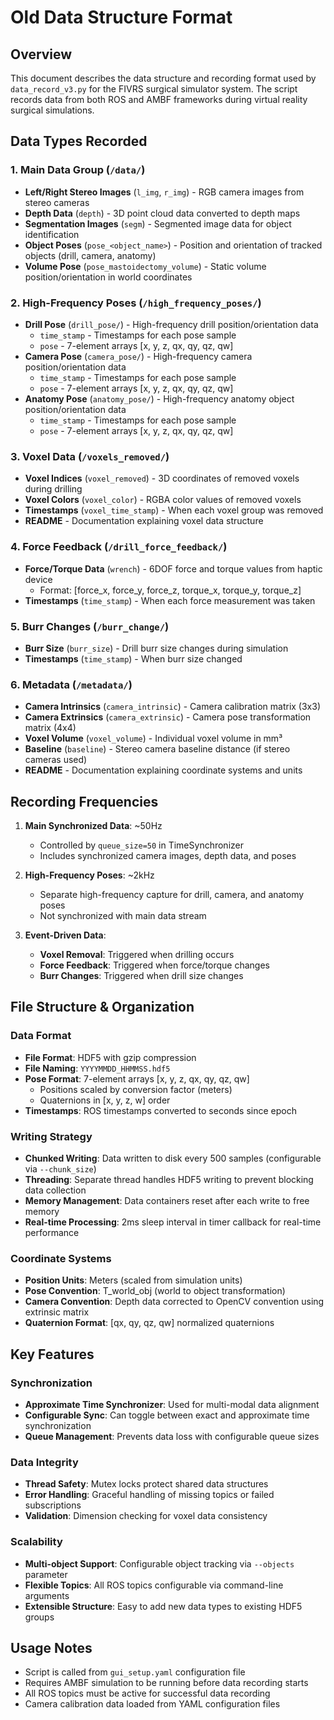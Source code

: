 # Old Data Structure Format

## Overview
This document describes the data structure and recording format used by `data_record_v3.py` for the FIVRS surgical simulator system. The script records data from both ROS and AMBF frameworks during virtual reality surgical simulations.

## Data Types Recorded

### 1. Main Data Group (`/data/`)
- **Left/Right Stereo Images** (`l_img`, `r_img`) - RGB camera images from stereo cameras
- **Depth Data** (`depth`) - 3D point cloud data converted to depth maps
- **Segmentation Images** (`segm`) - Segmented image data for object identification
- **Object Poses** (`pose_<object_name>`) - Position and orientation of tracked objects (drill, camera, anatomy)
- **Volume Pose** (`pose_mastoidectomy_volume`) - Static volume position/orientation in world coordinates

### 2. High-Frequency Poses (`/high_frequency_poses/`)
- **Drill Pose** (`drill_pose/`) - High-frequency drill position/orientation data
  - `time_stamp` - Timestamps for each pose sample
  - `pose` - 7-element arrays [x, y, z, qx, qy, qz, qw]
- **Camera Pose** (`camera_pose/`) - High-frequency camera position/orientation data
  - `time_stamp` - Timestamps for each pose sample
  - `pose` - 7-element arrays [x, y, z, qx, qy, qz, qw]
- **Anatomy Pose** (`anatomy_pose/`) - High-frequency anatomy object position/orientation data
  - `time_stamp` - Timestamps for each pose sample
  - `pose` - 7-element arrays [x, y, z, qx, qy, qz, qw]

### 3. Voxel Data (`/voxels_removed/`)
- **Voxel Indices** (`voxel_removed`) - 3D coordinates of removed voxels during drilling
- **Voxel Colors** (`voxel_color`) - RGBA color values of removed voxels
- **Timestamps** (`voxel_time_stamp`) - When each voxel group was removed
- **README** - Documentation explaining voxel data structure

### 4. Force Feedback (`/drill_force_feedback/`)
- **Force/Torque Data** (`wrench`) - 6DOF force and torque values from haptic device
  - Format: [force_x, force_y, force_z, torque_x, torque_y, torque_z]
- **Timestamps** (`time_stamp`) - When each force measurement was taken

### 5. Burr Changes (`/burr_change/`)
- **Burr Size** (`burr_size`) - Drill burr size changes during simulation
- **Timestamps** (`time_stamp`) - When burr size changed

### 6. Metadata (`/metadata/`)
- **Camera Intrinsics** (`camera_intrinsic`) - Camera calibration matrix (3x3)
- **Camera Extrinsics** (`camera_extrinsic`) - Camera pose transformation matrix (4x4)
- **Voxel Volume** (`voxel_volume`) - Individual voxel volume in mm³
- **Baseline** (`baseline`) - Stereo camera baseline distance (if stereo cameras used)
- **README** - Documentation explaining coordinate systems and units

## Recording Frequencies

1. **Main Synchronized Data**: ~50Hz
   - Controlled by `queue_size=50` in TimeSynchronizer
   - Includes synchronized camera images, depth data, and poses

2. **High-Frequency Poses**: ~2kHz
   - Separate high-frequency capture for drill, camera, and anatomy poses
   - Not synchronized with main data stream

3. **Event-Driven Data**:
   - **Voxel Removal**: Triggered when drilling occurs
   - **Force Feedback**: Triggered when force/torque changes
   - **Burr Changes**: Triggered when drill size changes

## File Structure & Organization

### Data Format
- **File Format**: HDF5 with gzip compression
- **File Naming**: `YYYYMMDD_HHMMSS.hdf5`
- **Pose Format**: 7-element arrays [x, y, z, qx, qy, qz, qw]
  - Positions scaled by conversion factor (meters)
  - Quaternions in [x, y, z, w] order
- **Timestamps**: ROS timestamps converted to seconds since epoch

### Writing Strategy
- **Chunked Writing**: Data written to disk every 500 samples (configurable via `--chunk_size`)
- **Threading**: Separate thread handles HDF5 writing to prevent blocking data collection
- **Memory Management**: Data containers reset after each write to free memory
- **Real-time Processing**: 2ms sleep interval in timer callback for real-time performance

### Coordinate Systems
- **Position Units**: Meters (scaled from simulation units)
- **Pose Convention**: T_world_obj (world to object transformation)
- **Camera Convention**: Depth data corrected to OpenCV convention using extrinsic matrix
- **Quaternion Format**: [qx, qy, qz, qw] normalized quaternions

## Key Features

### Synchronization
- **Approximate Time Synchronizer**: Used for multi-modal data alignment
- **Configurable Sync**: Can toggle between exact and approximate time synchronization
- **Queue Management**: Prevents data loss with configurable queue sizes

### Data Integrity
- **Thread Safety**: Mutex locks protect shared data structures
- **Error Handling**: Graceful handling of missing topics or failed subscriptions
- **Validation**: Dimension checking for voxel data consistency

### Scalability
- **Multi-object Support**: Configurable object tracking via `--objects` parameter
- **Flexible Topics**: All ROS topics configurable via command-line arguments
- **Extensible Structure**: Easy to add new data types to existing HDF5 groups

## Usage Notes
- Script is called from `gui_setup.yaml` configuration file
- Requires AMBF simulation to be running before data recording starts
- All ROS topics must be active for successful data recording
- Camera calibration data loaded from YAML configuration files